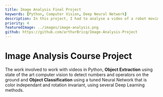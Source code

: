 ```yaml
---
title: Image Analysis Final Project
keywords: [Python, Computer Vision, Deep Neural Network]
description: In this project, I had to analyse a video of a robot moving on top of numbers and operators to deduce an equation. I succedeed the project and its additional challenge and scored the best possible grade.
priority: 4
featuredImage: ../images/image-analysis.png
github: https://github.com/arthurBricq/Image-Analysis-Project
---
```


# Image Analysis Course Project

The work involved to work with videos in Python, **Object Extraction** using state of the art computer vision to detect numbers and operators on the ground and **Object Classification** using a tuned Neural Network that is color independant and rotation invariant, using several Deep Learning methods.
